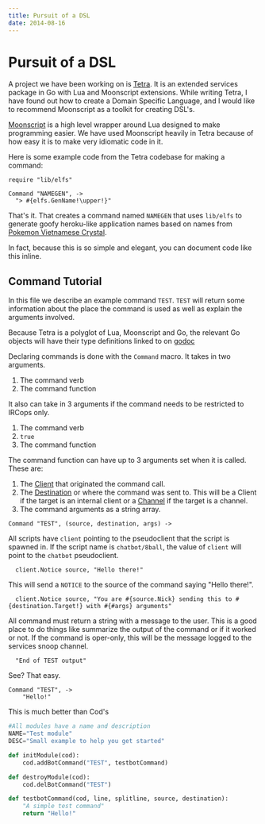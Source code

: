 ```yaml
---
title: Pursuit of a DSL
date: 2014-08-16
---
```


Pursuit of a DSL
================

A project we have been working on is [Tetra](http://github.com/Xe/Tetra). It is
an extended services package in Go with Lua and Moonscript extensions. While
writing Tetra, I have found out how to create a Domain Specific Language, and
I would like to recommend Moonscript as a toolkit for creating DSL's.

[Moonscript](http://moonscript.org) is a high level wrapper around Lua designed
to make programming easier. We have used Moonscript heavily in Tetra because of
how easy it is to make very idiomatic code in it.

Here is some example code from the Tetra codebase for making a command:

```moonscript
require "lib/elfs"

Command "NAMEGEN", ->
  "> #{elfs.GenName!\upper!}"
```

That's it. That creates a command named `NAMEGEN` that uses `lib/elfs` to
generate goofy heroku-like application names based on names from [Pokemon Vietnamese Crystal](http://tvtropes.org/pmwiki/pmwiki.php/JustForFun/PokemonVietnameseCrystal).

In fact, because this is so simple and elegant, you can document code like this
inline.

## Command Tutorial

In this file we describe an example command `TEST`. `TEST` will return some
information about the place the command is used as well as explain the
arguments involved.

Because Tetra is a polyglot of Lua, Moonscript and Go, the relevant Go objects
will have their type definitions linked to on [godoc](http://godoc.org)

Declaring commands is done with the `Command` macro. It takes in two arguments.

1. The command verb
2. The command function

It also can take in 3 arguments if the command needs to be restricted to IRCops
only.

1. The command verb
2. `true`
3. The command function

The command function can have up to 3 arguments set when it is called. These
are:

1. The [Client](https://godoc.org/github.com/Xe/Tetra/bot#Client) that
   originated the command call.
2. The [Destination](https://godoc.org/github.com/Xe/Tetra/bot#Targeter) or
   where the command was sent to. This will be a Client if the target is an
   internal client or
   a [Channel](https://godoc.org/github.com/Xe/Tetra/bot#Channel) if the target
   is a channel.
3. The command arguments as a string array.

```moonscript
Command "TEST", (source, destination, args) ->
```

All scripts have `client` pointing to the pseudoclient that the script is
spawned in. If the script name is `chatbot/8ball`, the value of `client` will
point to the `chatbot` pseudoclient.

```moonscript
  client.Notice source, "Hello there!"
```

This will send a `NOTICE` to the source of the command saying "Hello there!".

```moonscript
  client.Notice source, "You are #{source.Nick} sending this to #{destination.Target!} with #{#args} arguments"
```

All command must return a string with a message to the user. This is a good
place to do things like summarize the output of the command or if it worked or
not. If the command is oper-only, this will be the message logged to the
services snoop channel.

```moonscript
  "End of TEST output"
```

See? That easy.

```moonscript
Command "TEST", ->
    "Hello!"
```

This is much better than Cod's

```python
#All modules have a name and description
NAME="Test module"
DESC="Small example to help you get started"

def initModule(cod):
    cod.addBotCommand("TEST", testbotCommand)

def destroyModule(cod):
    cod.delBotCommand("TEST")

def testbotCommand(cod, line, splitline, source, destination):
    "A simple test command"
    return "Hello!"
```
